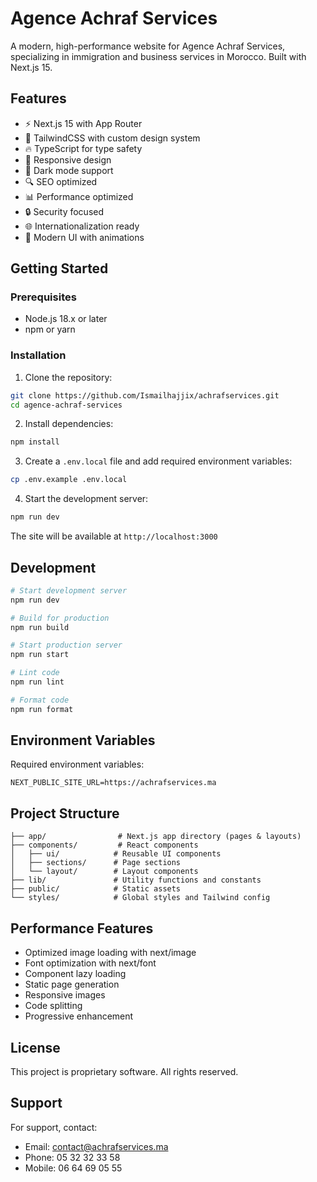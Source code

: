 # Agence Achraf Services

A modern, high-performance website for Agence Achraf Services, specializing in immigration and business services in Morocco. Built with Next.js 15.

## Features

- ⚡️ Next.js 15 with App Router
- 🎨 TailwindCSS with custom design system
- 🔥 TypeScript for type safety
- 📱 Responsive design
- 🌙 Dark mode support
- 🔍 SEO optimized
- 📊 Performance optimized
- 🔒 Security focused
- 🌐 Internationalization ready
- 🎨 Modern UI with animations

## Getting Started

### Prerequisites

- Node.js 18.x or later
- npm or yarn

### Installation

1. Clone the repository:
```bash
git clone https://github.com/Ismailhajjix/achrafservices.git
cd agence-achraf-services
```

2. Install dependencies:
```bash
npm install
```

3. Create a `.env.local` file and add required environment variables:
```bash
cp .env.example .env.local
```

4. Start the development server:
```bash
npm run dev
```

The site will be available at `http://localhost:3000`

## Development

```bash
# Start development server
npm run dev

# Build for production
npm run build

# Start production server
npm run start

# Lint code
npm run lint

# Format code
npm run format
```

## Environment Variables

Required environment variables:

```env
NEXT_PUBLIC_SITE_URL=https://achrafservices.ma
```

## Project Structure

```
├── app/                # Next.js app directory (pages & layouts)
├── components/         # React components
│   ├── ui/            # Reusable UI components
│   ├── sections/      # Page sections
│   └── layout/        # Layout components
├── lib/               # Utility functions and constants
├── public/            # Static assets
└── styles/            # Global styles and Tailwind config
```

## Performance Features

- Optimized image loading with next/image
- Font optimization with next/font
- Component lazy loading
- Static page generation
- Responsive images
- Code splitting
- Progressive enhancement

## License

This project is proprietary software. All rights reserved.

## Support

For support, contact:
- Email: contact@achrafservices.ma
- Phone: 05 32 32 33 58
- Mobile: 06 64 69 05 55 